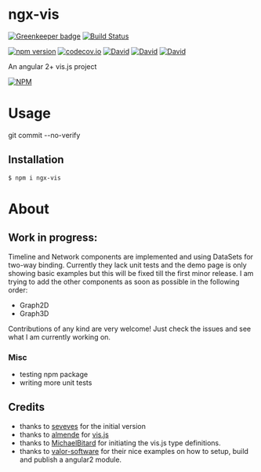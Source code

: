 # ngx-vis

[![Greenkeeper badge](https://badges.greenkeeper.io/hypery2k/ngx-vis.svg)](https://greenkeeper.io/)
[![Build Status](https://travis-ci.org/hypery2k/ngx-vis.svg?branch=develop)](https://travis-ci.org/hypery2k/ngx-vis)

[![npm version](https://badge.fury.io/js/ngx-vis.svg)](https://badge.fury.io/js/ngx-vis)
[![codecov.io](https://codecov.io/github/hypery2k/ngx-vis/coverage.svg?branch=master)](https://codecov.io/gh/hypery2k/ngx-vis?branch=master)
[![David](https://img.shields.io/david/hypery2k/ngx-vis.svg)]()
[![David](https://img.shields.io/david/dev/hypery2k/ngx-vis.svg)]()
[![David](https://img.shields.io/david/peer/hypery2k/ngx-vis.svg)]()

An angular 2+ vis.js project 

[![NPM](https://nodei.co/npm/ngx-vis.png?downloads=true&downloadRank=true&stars=true)](https://nodei.co/npm/ngx-vis/)

# Usage

git commit --no-verify

## Installation

```
$ npm i ngx-vis
```

# About

## Work in progress:
Timeline and Network components are implemented and using DataSets for two-way binding.
Currently they lack unit tests and the demo page is only showing basic examples but this will be fixed till the first minor release.
I am trying to add the other components as soon as possible in the following order:
* Graph2D
* Graph3D

Contributions of any kind are very welcome! Just check the issues and see what I am currently working on.

### Misc
* testing npm package
* writing more unit tests

## Credits
* thanks to [seveves](https://github.com/seveves/angular-vis) for the initial version
* thanks to [almende](https://github.com/almende) for [vis.js](http://visjs.org/)
* thanks to [MichaelBitard](https://github.com/agileek/typings-vis) for initiating the vis.js type definitions.
* thanks to [valor-software](https://github.com/valor-software) for their nice examples on how to setup, build and publish a angular2 module.
